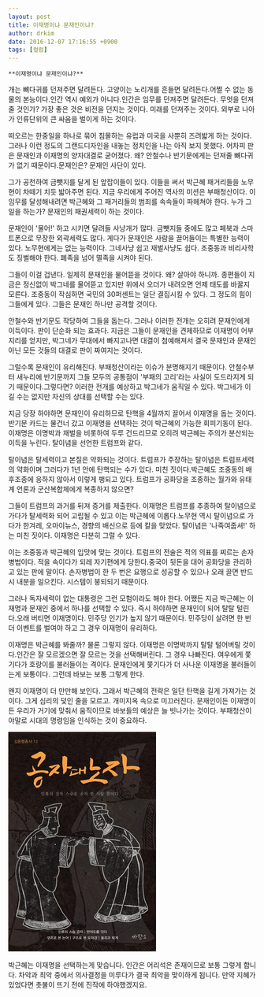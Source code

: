 ```yaml
---
layout: post
title: 이재명이냐 문재인이냐?
author: drkim
date: 2016-12-07 17:16:55 +0900
tags: [컬럼]
---
```

 

    **이재명이냐 문재인이냐?**

  


개는 뼈다귀를 던져주면 달려든다. 고양이는 노리개를 흔들면 달려든다.어쩔 수 없는 동물의 본능이다.인간 역시 예외가 아니다.인간은 임무를 던져주면 달려든다. 무엇을 던져줄 것인가? 가장 좋은 것은 비전을 던지는 것이다. 미래를 던져주는 것이다. 외부로 나아가 인류단위의 큰 싸움을 벌이게 하는 것이다.

  


떠오르는 한중일을 하나로 묶어 침몰하는 유럽과 미국을 사뿐히 즈려밟게 하는 것이다. 그러나 이런 정도의 그랜드디자인을 내놓는 정치인을 나는 아직 보지 못했다. 어차피 판은 문재인과 이재명의 양자대결로 굳어졌다. 왜? 안철수나 반기문에게는 던져줄 뼈다귀가 없기 때문이다.문재인은? 문재인 사단이 있다.

  


그가 공천하여 금뺏지를 달게 된 앞잡이들이 있다. 이들을 써서 박근혜 패거리들을 노무현이 차떼기 치듯 밟아주면 된다. 지금 우리에게 주어진 역사의 미션은 부패청산이다. 이 임무를 달성해내려면 박근혜와 그 패거리들의 범죄를 속속들이 파헤쳐야 한다. 누가 그 일을 하는가? 문재인의 패권세력이 하는 것이다. 

  


문재인이 '물어!' 하고 시키면 달려들 사냥개가 많다. 금뺏지들 중에도 많고 페북과 스마트폰으로 무장한 외곽세력도 많다. 게다가 문재인은 사람을 끌어들이는 특별한 능력이 있다. 노무현에게는 없는 능력이다. 그네사냥 쉽고 재벌사냥도 쉽다. 조중동과 비리사학도 징벌해야 한다. 폐족을 넘어 멸족을 시켜야 된다. 

  


그들이 이걸 겁낸다. 일제히 문재인을 물어뜯을 것이다. 왜? 살아야 하니까. 종편들이 지금은 정신없이 박그네를 물어뜯고 있지만 위에서 오더가 내려오면 언제 태도를 바꿀지 모른다. 조중동이 작심하면 국민의 30퍼센트는 일단 결집시킬 수 있다. 그 정도의 힘이 그들에게 있다. 그들은 문재인 하나만 공격할 것이다. 

  


안철수와 반기문도 작당하여 그들을 돕는다. 그러나 이러한 전개는 오히려 문재인에게 이득이다. 판이 단순화 되는 효과다. 지금은 그들이 문재인을 견제하므로 이재명이 어부지리를 얻지만, 박그네가 무대에서 빠지고나면 대결이 첨예해져서 결국 문재인과 문재인 아닌 모든 것들의 대결로 판이 짜여지는 것이다. 

  


그럴수록 문재인이 유리해진다. 부패청산이라는 이슈가 분명해지기 때문이다. 안철수부터 새누리에 반기문까지 그들 모두의 공통점이 '부패의 고리'라는 사실이 도드라지게 되기 때문이다.그렇다면? 이러한 전개를 예상하고 박그네가 움직일 수 있다. 박그네가 이길 수는 없지만 자신의 상대를 선택할 수는 있다.

  


지금 당장 하야하면 문재인이 유리하므로 탄핵을 4월까지 끌어서 이재명을 돕는 것이다. 반기문 카드는 물건너 갔고 이재명을 선택하는 것이 박근혜의 가능한 회피기동이 된다.이재명은 이명박과 재벌을 비롯하여 두루 건드리므로 오히려 박근혜는 주의가 분산되는 이득을 누린다. 탈이념을 선언한 트럼프와 같다.

  


탈이념은 탈세력이고 본질은 약화되는 것이다. 트럼프가 주장하는 탈이념은 트럼프세력의 약화이며 그러다가 1년 안에 탄핵되는 수가 있다. 미친 짓이다.박근혜도 조중동의 배후조종에 응하지 않아서 이렇게 팽되고 있다. 트럼프가 공화당을 조종하는 월가와 유태계 언론과 군산복합체에게 복종하지 않으면?

  


그들이 트럼프의 과거를 뒤져 증거를 제출한다. 이재명은 트럼프를 추종하여 탈이념으로 가다가 탈세력화 되어 고립될 수 있고 이는 박근혜에 이롭다.노무현 역시 탈이념으로 가다가 한겨레, 오마이뉴스, 경향의 배신으로 등에 칼을 맞았다. 탈이념은 '나죽여줍셔!' 하는 미친 짓이다. 이재명은 다분히 그럴 수 있다.

  


이는 조중동과 박근혜의 입맛에 맞는 것이다. 트럼프의 전술은 적의 의표를 찌르는 손자병법이다. 적을 속이다가 되레 자기편에게 당한다.중국이 뒷돈을 대어 공화당을 관리하고 있는 판에 말이다. 손자병법이 한 두 번은 요행으로 성공할 수 있으나 오래 끌면 반드시 내분을 일으킨다. 시스템이 붕되되기 때문이다.

  


그러나 독자세력이 없는 대통령은 그런 모험이라도 해야 한다. 어쨌든 지금 박근혜는 이재명과 문재인 중에서 하나를 선택할 수 있다. 즉시 하야하면 문재인이 되어 탈탈 털린다.오래 버티면 이재명이다. 민주당 인기가 높지 않기 때문이다. 민주당이 살려면 한 번 더 이벤트를 벌여야 하고 그 경우 이재명이 유리하다.

  


이재명은 박근혜를 봐줄까? 물론 그렇지 않다. 이재명은 이명박까지 탈탈 털어버릴 것이다.인간은 잘 모르겠으면 잘 모르는 것을 선택해버린다. 그 경우 나빠진다. 여우에게 쫓기다가 호랑이를 불러들이는 격이다. 문재인에게 쫓기다가 더 사나운 이재명을 불러들이는게 보통이다. 그런데 바보는 보통 그렇게 한다.

  


왠지 이재명이 더 만만해 보인다. 그래서 박근혜의 전략은 일단 탄핵을 길게 가져가는 것이다. 그게 심리의 덫인 줄을 모르고. 개미지옥 속으로 미끄러진다. 문재인이든 이재명이든 우리가 거기에 맞춰서 움직이므로 바보들의 예상은 늘 빗나가는 것이다. 부패청산이야말로 시대의 명령임을 인식하는 것이 중요하다.

  


  


![](/files/attach/images/199/094/786/555.jpg)

  


박근혜는 이재명을 선택하는게 맞습니다. 인간은 어리석은 존재이므로 보통 그렇게 합니다. 차악과 최악 중에서 의사결정을 미루다가 결국 최악을 맞이하게 됩니다. 만약 지혜가 있었다면 촛불이 뜨기 전에 진작에 하야했겠지요.